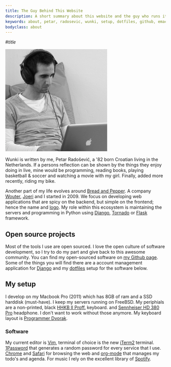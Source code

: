 ```yaml
---
title: The Guy Behind This Website
description: A short summary about this website and the guy who runs it.
keywords: about, petar, radosevic, wunki, setup, dotfiles, github, emacs, vim
bodyclass: about
---
```


#$title$

![Headphones, Emacs, Bliss.](/images/writing-code.png)

Wunki is written by me, Petar Radošević, a '82 born Croatian living in the Netherlands. If a persons reflection can be shown by the things they enjoy doing in live, mine would be programming, reading books, playing basketball & soccer and watching a movie with my girl. Finally, added more recently, riding my bike. 

Another part of my life evolves around [Bread and Pepper]. A company [Wouter], [Joeri] and I started in 2009. We focus on developing web applications that are spicy on the backend, but simple on the frontend; hence the name and [logo]. My role within this ecosystem is maintaining the servers and programming in Python using [Django], [Tornado] or [Flask] framework.

[Wouter]: http://wdeb.nl "homepage of Wouter de Bres"
[Joeri]: http://joeridjojosoeparto.nl "homepage of Joeri Djojosoeparto"
[Bread and Pepper]: http://breadandpepper.com "Bread and Pepper homepage"
[logo]: http://breadandpepper.com/blog/2009/jul/3/designing-bread-pepper-logo/ "Blog post about the Bread and Pepper logo"
[Django]: http://djangoproject.com "Django homepage"
[Tornado]: http://www.tornadoweb.org/ "Tornado homepage"
[Flask]: http://flask.pocoo.org/ "Flask homepage"

## Open source projects

Most of the tools I use are open sourced. I love the open culture of software development, so I try to do my part and give back to this awesome community.
You can find my open-sourced software on [my Github page]. Some of the things you will find there are a account management application for [Django] and my [dotfiles] setup for the software below.

[Django]: http://djangoproject.com "Django's homepage"
[my Github page]: https://github.com/wunki "Wunki's Github page"
[userena]: http://django-userena.com "Userena's hompepage"
[dotfiles]: https://github.com/wunki/wunki-dotfiles "Wunki's dotfiles"

## My setup

I develop on my Macbook Pro (2011) which has 8GB of ram and a SSD harddisk (must-have). I keep my servers running on FreeBSD. My periphials are a non-printed, black [HHKB II Proff.] keyboard. and [Sennheiser HD 380 Pro] headphone. I don't want to work without those anymore. My keyboard layout is [Programmer Dvorak].

[HHKB II Proff.]: http://elitekeyboards.com/products.php?pid=pdkb400bn "Elitekeyboards, where I bought mine.."
[Sennheiser HD 380 Pro]: http://www.sennheiser.com/sennheiser/home_en.nsf/root/professional_headphones-headsets_headphones_502717 "Sennheiser HD 380 Pro product page"
[Programmer Dvorak]: http://www.kaufmann.no/roland/dvorak/

### Software

My current editor is [Vim], terminal of choice is the new [iTerm2] terminal. [1Password] that generates a random password for every service that I use. [Chrome] and [Safari] for browsing the web and [org-mode] that manages my todo's and agenda. For music I rely on the excellent library of [Spotify].

[emacs]: http://www.gnu.org/software/emacs/ "Emacs homepage"
[Clojure]: http://clojure.org
[vim]: http://www.vim.org "Vim homepage"
[iTerm2]: http://sites.google.com/site/iterm2home/ "Iterm2 Homepage"
[1Password]: http://agilewebsolutions.com/onepassword "1Password homepage"
[Chrome]: http://www.google.com/chrome "Chrome's homepage"
[Safari]: http://www.apple.com/safari/
[org-mode]: http://orgmode.org/
[Spotify]: http://www.spotify.com/ "Spotify music service"
